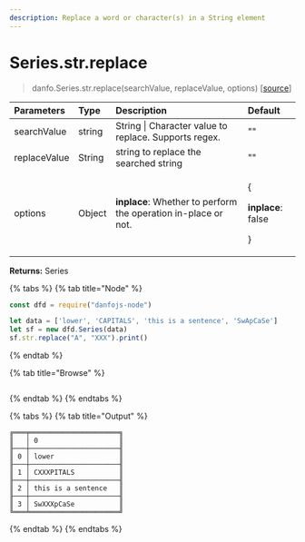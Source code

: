 ```yaml
---
description: Replace a word or character(s) in a String element
---
```


# Series.str.replace

> danfo.Series.str.replace\(searchValue, replaceValue, options\)   \[[source](https://github.com/opensource9ja/danfojs/blob/master/danfojs/src/core/strings.js#L191)\]

<table>
  <thead>
    <tr>
      <th style="text-align:left">Parameters</th>
      <th style="text-align:left">Type</th>
      <th style="text-align:left">Description</th>
      <th style="text-align:left">Default</th>
    </tr>
  </thead>
  <tbody>
    <tr>
      <td style="text-align:left">searchValue</td>
      <td style="text-align:left">string</td>
      <td style="text-align:left">String | Character value to replace. Supports regex.</td>
      <td style="text-align:left">&quot;&quot;</td>
    </tr>
    <tr>
      <td style="text-align:left">replaceValue</td>
      <td style="text-align:left">String</td>
      <td style="text-align:left">string to replace the searched string</td>
      <td style="text-align:left">&quot;&quot;</td>
    </tr>
    <tr>
      <td style="text-align:left">options</td>
      <td style="text-align:left">Object</td>
      <td style="text-align:left"><b>inplace</b>: Whether to perform the operation in-place or not.</td>
      <td
      style="text-align:left">
        <p>{</p>
        <p><b>inplace</b>: false</p>
        <p>}</p>
        </td>
    </tr>
  </tbody>
</table>

**Returns:** Series

{% tabs %}
{% tab title="Node" %}
```javascript
const dfd = require("danfojs-node")

let data = ['lower', 'CAPITALS', 'this is a sentence', 'SwApCaSe']
let sf = new dfd.Series(data)
sf.str.replace("A", "XXX").print()
```
{% endtab %}

{% tab title="Browse" %}
```

```
{% endtab %}
{% endtabs %}

{% tabs %}
{% tab title="Output" %}
```text
╔═══╤══════════════════════╗
║   │ 0                    ║
╟───┼──────────────────────╢
║ 0 │ lower                ║
╟───┼──────────────────────╢
║ 1 │ CXXXPITALS           ║
╟───┼──────────────────────╢
║ 2 │ this is a sentence   ║
╟───┼──────────────────────╢
║ 3 │ SwXXXpCaSe           ║
╚═══╧══════════════════════╝
```
{% endtab %}
{% endtabs %}

